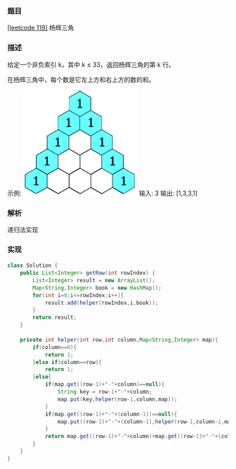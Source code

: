 ### 题目

[[leetcode 119]](https://leetcode-cn.com/problems/pascals-triangle-ii/) 杨辉三角

### 描述

给定一个非负索引 k，其中 k ≤ 33，返回杨辉三角的第 k 行。

在杨辉三角中，每个数是它左上方和右上方的数的和。

示例:
![杨辉三角形](../yht.gif)
输入: 3
输出: [1,3,3,1]

### 解析

递归法实现


### 实现

```java
class Solution {
    public List<Integer> getRow(int rowIndex) {
        List<Integer> result = new ArrayList();
        Map<String,Integer> book = new HashMap();
        for(int i=0;i<=rowIndex;i++){
            result.add(helper(rowIndex,i,book));
        }
        return result;
    }
    
    private int helper(int row,int column,Map<String,Integer> map){
        if(column==0){
            return 1;
        }else if(column==row){
            return 1;
        }else{
            if(map.get((row-1)+"-"+column)==null){
                String key = row-1+"-"+column;
                map.put(key,helper(row-1,column,map));
            }
            if(map.get((row-1)+"-"+(column-1))==null){
                map.put((row-1)+"-"+(column-1),helper(row-1,column-1,map));
            }
            return map.get((row-1)+"-"+column)+map.get((row-1)+"-"+(column-1));
        }
    }
}
```